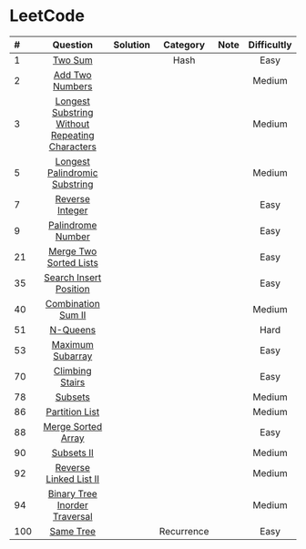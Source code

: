 # LeetCode
| #    |                           Question                           | Solution |  Category  | Note | Difficultly |
| :--- | :----------------------------------------------------------: | :------: | :--------: | :--: | :---------: |
| 1    |       [Two Sum](https://leetcode.com/problems/two-sum)       |          |    Hash    |      |    Easy     |
| 2    | [Add Two Numbers](https://leetcode.com/problems/add-two-numbers) |          |            |      |   Medium    |
| 3    | [ Longest Substring Without Repeating Characters](https://leetcode.com/problems/longest-substring-without-repeating-characters) |          |            |      |   Medium    |
| 5    | [Longest Palindromic Substring](https://leetcode.com/problems/longest-palindromic-substring) |          |            |      |   Medium    |
| 7    | [Reverse Integer](https://leetcode.com/problems/reverse-integer) |          |            |      |    Easy     |
| 9    | [Palindrome Number](https://leetcode.com/problems/palindrome-number) |          |            |      |    Easy     |
| 21   | [Merge Two Sorted Lists](https://leetcode.com/problems/merge-two-sorted-lists) |          |            |      |    Easy     |
| 35   | [Search Insert Position](https://leetcode.com/problems/search-insert-position) |          |            |      |    Easy     |
| 40   | [Combination Sum II](https://leetcode.com/problems/combination-sum-ii) |          |            |      |   Medium    |
| 51   |      [N-Queens](https://leetcode.com/problems/n-queens)      |          |            |      |    Hard     |
| 53   | [Maximum Subarray](https://leetcode.com/problems/maximum-subarray) |          |            |      |    Easy     |
| 70   | [Climbing Stairs](https://leetcode.com/problems/climbing-stairs) |          |            |      |    Easy     |
| 78   |       [Subsets](https://leetcode.com/problems/subsets)       |          |            |      |   Medium    |
| 86   | [Partition List](https://leetcode.com/problems/partition-list) |          |            |      |   Medium    |
| 88   | [Merge Sorted Array](https://leetcode.com/problems/merge-sorted-array) |          |            |      |    Easy     |
| 90   |    [Subsets II](https://leetcode.com/problems/subsets-ii)    |          |            |      |   Medium    |
| 92   | [Reverse Linked List II](https://leetcode.com/problems/reverse-linked-list-ii) |          |            |      |   Medium    |
| 94   | [Binary Tree Inorder Traversal](https://leetcode.com/problems/binary-tree-inorder-traversal) |          |            |      |   Medium    |
| 100  |     [Same Tree](https://leetcode.com/problems/same-tree)     |          | Recurrence |      |    Easy     |


